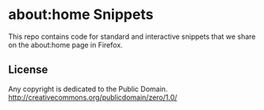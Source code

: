 # about:home Snippets

This repo contains code for standard and interactive snippets that we share
on the about:home page in Firefox.

## License

Any copyright is dedicated to the Public Domain.
http://creativecommons.org/publicdomain/zero/1.0/
